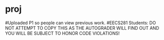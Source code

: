 # proj
#Uploaded P1 so people can view previous work.
#EECS281 Students: DO NOT ATTEMPT TO COPY THIS AS THE AUTOGRADER WILL FIND OUT AND YOU WILL BE SUBJECT TO HONOR CODE VIOLATIONS!
